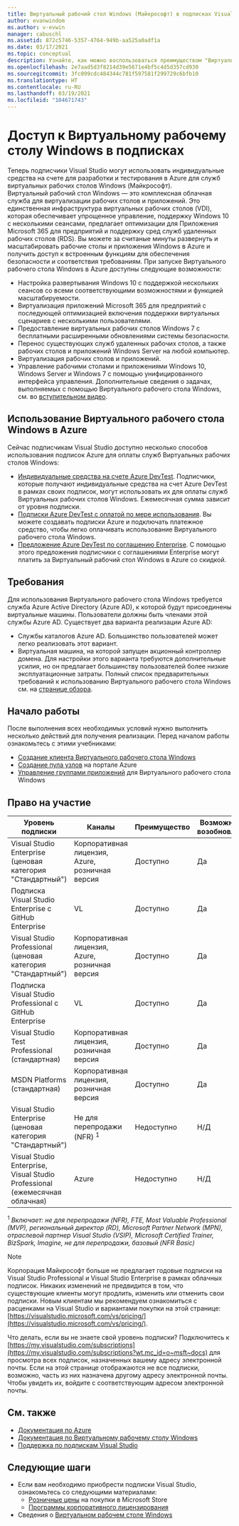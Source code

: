 ```yaml
---
title: Виртуальный рабочий стол Windows (Майкрософт) в подписках Visual Studio | Документация Майкрософт
author: evanwindom
ms.author: v-evwin
manager: cabuschl
ms.assetid: 872c5746-5357-4764-949b-aa525a0adf1a
ms.date: 03/17/2021
ms.topic: conceptual
description: Узнайте, как можно воспользоваться преимуществом "Виртуальный рабочий стол Windows (Майкрософт)" с помощью подписки Visual Studio.
ms.openlocfilehash: 2e7aad5d3f8214d39e5671e4bf5c4d5d357cd930
ms.sourcegitcommit: 3fc099cdc484344c781f597581f299729c6bfb10
ms.translationtype: HT
ms.contentlocale: ru-RU
ms.lasthandoff: 03/19/2021
ms.locfileid: "104671743"
---
```

# <a name="access-windows-virtual-desktop-in-subscriptions"></a>Доступ к Виртуальному рабочему столу Windows в подписках 
Теперь подписчики Visual Studio могут использовать индивидуальные средства на счете для разработки и тестирования в Azure для служб виртуальных рабочих столов Windows (Майкрософт).  
Виртуальный рабочий стол Windows — это комплексная облачная служба для виртуализации рабочих столов и приложений. Это единственная инфраструктура виртуальных рабочих столов (VDI), которая обеспечивает упрощенное управление, поддержку Windows 10 с несколькими сеансами, предлагает оптимизации для Приложения Microsoft 365 для предприятий и поддержку сред служб удаленных рабочих столов (RDS). Вы можете за считаные минуты развернуть и масштабировать рабочие столы и приложения Windows в Azure и получить доступ к встроенным функциям для обеспечения безопасности и соответствия требованиям.
При запуске Виртуального рабочего стола Windows в Azure доступны следующие возможности:
- Настройка развертывания Windows 10 с поддержкой нескольких сеансов со всеми соответствующими возможностями и функцией масштабируемости.
- Виртуализация приложений Microsoft 365 для предприятий с последующей оптимизацией включения поддержки виртуальных сценариев с несколькими пользователями.
- Предоставление виртуальных рабочих столов Windows 7 с бесплатными расширенными обновлениями системы безопасности.
- Перенос существующих служб удаленных рабочих столов, а также рабочих столов и приложений Windows Server на любой компьютер.
- Виртуализация рабочих столов и приложений.
- Управление рабочими столами и приложениями Windows 10, Windows Server и Windows 7 с помощью унифицированного интерфейса управления. Дополнительные сведения о задачах, выполняемых с помощью Виртуального рабочего стола Windows, см. во [вступительном видео](/azure/virtual-desktop/overview).

## <a name="use-windows-virtual-desktop-with-azure"></a>Использование Виртуального рабочего стола Windows в Azure 
Сейчас подписчикам Visual Studio доступно несколько способов использования подписок Azure для оплаты служб Виртуальных рабочих столов Windows:
- [Индивидуальные средства на счете Azure DevTest](vs-azure.md).  Подписчики, которые получают индивидуальные средства на счет Azure DevTest в рамках своих подписок, могут использовать их для оплаты служб Виртуальных рабочих столов Windows.  Ежемесячная сумма зависит от уровня подписки.
- [Подписки Azure DevTest с оплатой по мере использования](vs-azure-payg.md).  Вы можете создавать подписки Azure и подключать платежное средство, чтобы легко оплачивать использование Виртуального рабочего стола Windows. 
- [Предложение Azure DevTest по соглашению Enterprise](azure-ea-devtest.md).  С помощью этого предложения подписчики с соглашениями Enterprise могут платить за Виртуальный рабочий стол Windows в Azure со скидкой. 

## <a name="requirements"></a>Требования
Для использования Виртуального рабочего стола Windows требуется служба Azure Active Directory (Azure AD), к которой будут присоединены виртуальные машины.  Пользователи должны быть членами этой службы Azure AD.  Существует два варианта реализации Azure AD:
- Службы каталогов Azure AD.  Большинство пользователей может легко реализовать этот вариант.
- Виртуальная машина, на которой запущен акционный контроллер домена.  Для настройки этого варианта требуются дополнительные усилия, но он предлагает большинству пользователей более низкие эксплуатационные затраты.
Полный список предварительных требований к использованию Виртуального рабочего стола Windows см. на [странице обзора](/azure/virtual-desktop/overview#requirements). 

## <a name="get-started"></a>Начало работы 
После выполнения всех необходимых условий нужно выполнить несколько действий для получения реализации.  Перед началом работы ознакомьтесь с этими учебниками:
- [Создание клиента Виртуального рабочего стола Windows](/azure/virtual-desktop/virtual-desktop-fall-2019/tenant-setup-azure-active-directory)
- [Создание пула узлов](/azure/virtual-desktop/create-host-pools-azure-marketplace) на портале Azure
- [Управление группами приложений](/azure/virtual-desktop/manage-app-groups) для Виртуального рабочего стола Windows

## <a name="eligibility"></a>Право на участие
| Уровень подписки                                                 |     Каналы                                            | Преимущество                                                          | Возможность возобновления    |
|--------------------------------------------------------------------|---------------------------------------------------------|------------------------------------------------------------------|---------------|
| Visual Studio Enterprise (ценовая категория "Стандартный")   | Корпоративная лицензия, Azure, розничная версия | Доступно|  Да          |
| Подписка Visual Studio Enterprise с GitHub Enterprise  | VL | Доступно|  Да          |
| Visual Studio Professional (ценовая категория "Стандартный") | Корпоративная лицензия, Azure, розничная версия                                       | Доступно                                                             |  Да             |
| Подписка Visual Studio Professional с GitHub Enterprise | VL                                       | Доступно                                        |  Да           |
| Visual Studio Test Professional (стандартная)                         | Корпоративная лицензия, розничная версия                                              | Доступно|  Да          |
| MSDN Platforms (стандартная)                                          | Корпоративная лицензия, розничная версия                                              | Доступно                                         |  Да          |
| Visual Studio Enterprise (ценовая категория "Стандартный")  | Не для перепродажи (NFR) <sup>1</sup> |Недоступно  | Н/Д |
| Visual Studio Enterprise, Visual Studio Professional (ежемесячная облачная) | Azure | Недоступно | Н/Д |

<sup>1</sup> *Включает: не для перепродажи (NFR), FTE, Most Valuable Professional (MVP), региональный директор (RD), Microsoft Partner Network (MPN), отраслевой партнер Visual Studio (VSIP), Microsoft Certified Trainer, BizSpark, Imagine, не для перепродажи, базовый (NFR Basic)*

> [!NOTE]
> Корпорация Майкрософт больше не предлагает годовые подписки на Visual Studio Professional и Visual Studio Enterprise в рамках облачных подписок. Никаких изменений не предвидится в том, что существующие клиенты могут продлить, изменить или отменить свои подписки. Новым клиентам мы рекомендуем ознакомиться с расценками на Visual Studio и вариантами покупки на этой странице: [https://visualstudio.microsoft.com/vs/pricing/](https://visualstudio.microsoft.com/vs/pricing/).

Что делать, если вы не знаете свой уровень подписки?  Подключитесь к [https://my.visualstudio.com/subscriptions](https://my.visualstudio.com/subscriptions?wt.mc_id=o~msft~docs) для просмотра всех подписок, назначенных вашему адресу электронной почты. Если на этой странице отображаются не все подписки, возможно, часть из них назначена другому адресу электронной почты.  Чтобы увидеть их, войдите с соответствующим адресом электронной почты.

## <a name="see-also"></a>См. также
- [Документация по Azure](/azure/)
- [Документация по Виртуальному рабочему столу Windows](/azure/virtual-desktop/)
- [Поддержка по подпискам Visual Studio](https://my.visualstudio.com/gethelp)

## <a name="next-steps"></a>Следующие шаги
-   Если вам необходимо приобрести подписки Visual Studio, ознакомьтесь со следующими материалами:
     - [Розничные цены](https://visualstudio.microsoft.com/vs/pricing/) на покупки в Microsoft Store
     - [Программы корпоративного лицензирования](https://www.microsoft.com/licensing/default)
-   Сведения о [Виртуальном рабочем столе Windows](/azure/virtual-desktop/overview)